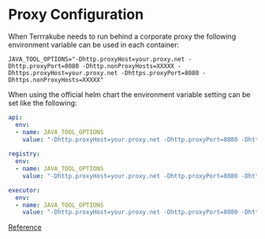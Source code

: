 # Proxy Configuration

When Terrrakube needs to run behind a corporate proxy the following environment variable can be used in each container:

```
JAVA_TOOL_OPTIONS="-Dhttp.proxyHost=your.proxy.net -Dhttp.proxyPort=8080 -Dhttp.nonProxyHosts=XXXXX -Dhttps.proxyHost=your.proxy.net -Dhttps.proxyPort=8080 -Dhttps.nonProxyHosts=XXXXX"
```

When using the official helm chart  the environment variable setting can be set like the following:

```yaml
api:
  env:
  - name: JAVA_TOOL_OPTIONS
    value: "-Dhttp.proxyHost=your.proxy.net -Dhttp.proxyPort=8080 -Dhttp.nonProxyHosts=XXXXX -Dhttps.proxyHost=your.proxy.net -Dhttps.proxyPort=8080 -Dhttps.nonProxyHosts=XXXXX"
    
registry:
  env:
  - name: JAVA_TOOL_OPTIONS
    value: "-Dhttp.proxyHost=your.proxy.net -Dhttp.proxyPort=8080 -Dhttp.nonProxyHosts=XXXXX -Dhttps.proxyHost=your.proxy.net -Dhttps.proxyPort=8080 -Dhttps.nonProxyHosts=XXXXX"

executor:
  env:
  - name: JAVA_TOOL_OPTIONS
    value: "-Dhttp.proxyHost=your.proxy.net -Dhttp.proxyPort=8080 -Dhttp.nonProxyHosts=XXXXX -Dhttps.proxyHost=your.proxy.net -Dhttps.proxyPort=8080 -Dhttps.nonProxyHosts=XXXXX"
```

[Reference](https://github.com/AzBuilder/terrakube/issues/699)
